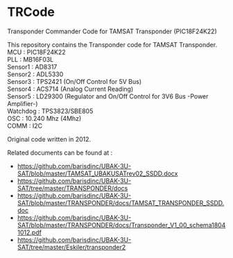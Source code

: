 # TRCode
Transponder Commander Code for TAMSAT Transponder (PIC18F24K22)

This repository contains the Transponder code for TAMSAT Transponder. <BR>
MCU      : PIC18F24K22 <BR>
PLL      : MB16F03L <BR>
Sensor1  : AD8317 <BR>
Sensor2  : ADL5330 <BR>
Sensor3  : TPS2421 (On/Off Control for 5V Bus) <BR>
Sensor4  : ACS714 (Analog Current Reading) <BR>
Sensor5  : LD29300 (Regulator and On/Off Control for 3V6 Bus -Power Amplifier-) <BR>
Watchdog : TPS3823/SBE805 <BR>
OSC      : 10.240 Mhz (4Mhz) <BR>
COMM     : I2C <BR>


Original code written in 2012.

Related documents can be found at :
- https://github.com/barisdinc/UBAK-3U-SAT/blob/master/TAMSAT_UBAKUSATrev02_SSDD.docx
- https://github.com/barisdinc/UBAK-3U-SAT/tree/master/TRANSPONDER/docs
- https://github.com/barisdinc/UBAK-3U-SAT/blob/master/TRANSPONDER/docs/TAMSAT_TRANSPONDER_SSDD.doc
- https://github.com/barisdinc/UBAK-3U-SAT/blob/master/TRANSPONDER/docs/Transponder_V1_00_schema18041012.pdf
- https://github.com/barisdinc/UBAK-3U-SAT/tree/master/Eskiler/transponder2




